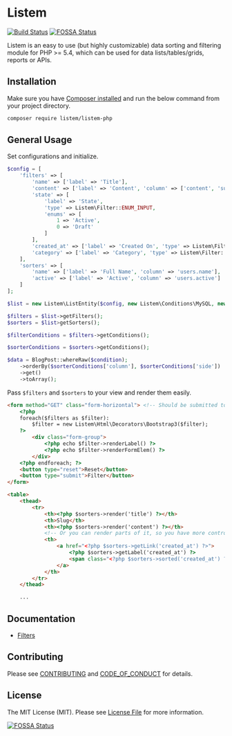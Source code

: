 # Listem

[![Build Status](https://travis-ci.org/listem/listem-php.svg?branch=master)](https://travis-ci.org/listem/listem-php)
[![FOSSA Status](https://app.fossa.io/api/projects/git%2Bgithub.com%2Flistem%2Flistem-php.svg?type=shield)](https://app.fossa.io/projects/git%2Bgithub.com%2Flistem%2Flistem-php?ref=badge_shield)

Listem is an easy to use (but highly customizable) data sorting and filtering module for PHP >= 5.4, which can be used for data lists/tables/grids, reports or APIs.

## Installation

Make sure you have [Composer installed](https://getcomposer.org/doc/00-intro.md#globally) and run the below command from your project directory.

```bash
composer require listem/listem-php
```

## General Usage

Set configurations and initialize.

```php
$config = [
    'filters' => [
        'name' => ['label' => 'Title'],
        'content' => ['label' => 'Content', 'column' => ['content', 'summary']],
        'state' => [
            'label' => 'State',
            'type' => Listem\Filter::ENUM_INPUT,
            'enums' => [
                1 => 'Active',
                0 => 'Draft'
            ]
        ],
        'created_at' => ['label' => 'Created On', 'type' => Listem\Filter::DATE],
        'category' => ['label' => 'Category', 'type' => Listem\Filter::ENUM_SELECT]
    ],
    'sorters' => [
        'name' => ['label' => 'Full Name', 'column' => 'users.name'],
        'active' => ['label' => 'Active', 'column' => 'users.active']
    ]
];

$list = new Listem\ListEntity($config, new Listem\Conditions\MySQL, new Listem\Params\Get);

$filters = $list->getFilters();
$sorters = $list>getSorters();

$filterConditions = $filters->getConditions();

$sorterConditions = $sorters->getConditions();

$data = BlogPost::whereRaw($condition);
    ->orderBy($sorterConditions['column'], $sorterConditions['side'])
    ->get()
    ->toArray();
```


Pass `$filters` and `$sorters` to your view and render them easily.

```html
<form method="GET" class="form-horizontal"> <!-- Should be submitted to the current page -->
    <?php 
	foreach($filters as $filter): 
		$filter = new Listem\Html\Decorators\Bootstrap3($filter);
	?>
        <div class="form-group">
            <?php echo $filter->renderLabel() ?>
            <?php echo $filter->renderFormElem() ?>
        </div>
    <?php endforeach; ?>
    <button type="reset">Reset</button>
    <button type="submit">Filter</button>
</form>

<table>
    <thead>
        <tr>
            <th><?php $sorters->render('title') ?></th>
            <th>Slug</th>
            <th><?php $sorters->render('content') ?></th>
            <!-- Or you can render parts of it, so you have more control -->
            <th>
                <a href="<?php $sorters->getLink('created_at') ?>">
                    <?php $sorters->getLabel('created_at') ?>
                    <span class="<?php $sorters->sorted('created_at') ? 'up' : 'down' ?>"></span>
                </a>
            </th>
        </tr>
    </thead>

    ...
```

## Documentation

- [Filters](docs/filters.md)   

## Contributing

Please see [CONTRIBUTING](CONTRIBUTING.md) and [CODE_OF_CONDUCT](CODE_OF_CONDUCT.md) for details.

## License

The MIT License (MIT). Please see [License File](LICENSE.md) for more information.

[![FOSSA Status](https://app.fossa.io/api/projects/git%2Bgithub.com%2Flistem%2Flistem-php.svg?type=large)](https://app.fossa.io/projects/git%2Bgithub.com%2Flistem%2Flistem-php?ref=badge_large)